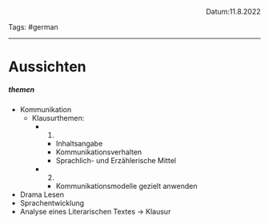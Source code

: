 <p align="right">Datum:11.8.2022</p>

Tags: #german

---
# Aussichten
##### themen
- Kommunikation
	- Klausurthemen:
		- 1.
			- Inhaltsangabe
			- Kommunikationsverhalten
			- Sprachlich- und Erzählerische Mittel 
		-  2.
			- Kommunikationsmodelle gezielt anwenden
- Drama Lesen
- Sprachentwicklung
- Analyse eines Literarischen Textes → Klausur
